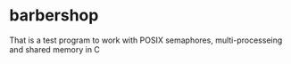 # barbershop
That is a test program to work with POSIX semaphores, multi-processeing and shared memory in C
